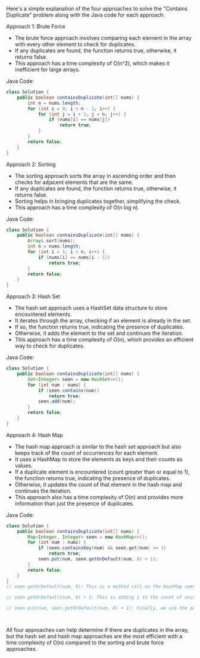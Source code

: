 Here's a simple explanation of the four approaches to solve the "Contains Duplicate" problem along with the Java code for each approach:

Approach 1: Brute Force
- The brute force approach involves comparing each element in the array with every other element to check for duplicates.
- If any duplicates are found, the function returns true, otherwise, it returns false.
- This approach has a time complexity of O(n^2), which makes it inefficient for large arrays.

Java Code:
```java
class Solution {
    public boolean containsDuplicate(int[] nums) {
        int n = nums.length;
        for (int i = 0; i < n - 1; i++) {
            for (int j = i + 1; j < n; j++) {
                if (nums[i] == nums[j])
                    return true;
            }
        }
        return false;
    }
}
```

Approach 2: Sorting
- The sorting approach sorts the array in ascending order and then checks for adjacent elements that are the same.
- If any duplicates are found, the function returns true, otherwise, it returns false.
- Sorting helps in bringing duplicates together, simplifying the check.
- This approach has a time complexity of O(n log n).

Java Code:
```java
class Solution {
    public boolean containsDuplicate(int[] nums) {
        Arrays.sort(nums);
        int n = nums.length;
        for (int i = 1; i < n; i++) {
            if (nums[i] == nums[i - 1])
                return true;
        }
        return false;
    }
}
```

Approach 3: Hash Set
- The hash set approach uses a HashSet data structure to store encountered elements.
- It iterates through the array, checking if an element is already in the set.
- If so, the function returns true, indicating the presence of duplicates.
- Otherwise, it adds the element to the set and continues the iteration.
- This approach has a time complexity of O(n), which provides an efficient way to check for duplicates.

Java Code:
```java
class Solution {
    public boolean containsDuplicate(int[] nums) {
        Set<Integer> seen = new HashSet<>();
        for (int num : nums) {
            if (seen.contains(num))
                return true;
            seen.add(num);
        }
        return false;
    }
}
```

Approach 4: Hash Map
- The hash map approach is similar to the hash set approach but also keeps track of the count of occurrences for each element.
- It uses a HashMap to store the elements as keys and their counts as values.
- If a duplicate element is encountered (count greater than or equal to 1), the function returns true, indicating the presence of duplicates.
- Otherwise, it updates the count of that element in the hash map and continues the iteration.
- This approach also has a time complexity of O(n) and provides more information than just the presence of duplicates.

Java Code:
```java
class Solution {
    public boolean containsDuplicate(int[] nums) {
        Map<Integer, Integer> seen = new HashMap<>();
        for (int num : nums) {
            if (seen.containsKey(num) && seen.get(num) >= 1)
                return true;
            seen.put(num, seen.getOrDefault(num, 0) + 1);
        }
        return false;
    }
}
// seen.getOrDefault(num, 0): This is a method call on the HashMap seen. It tries to retrieve the value associated with the key num. If the key num is present in the HashMap, it returns its value (the count of occurrences of num). If the key num is not present, it returns the default value 0.

// seen.getOrDefault(num, 0) + 1: This is adding 1 to the count of occurrences of the element num. If num is already present in the HashMap, this will increase its count by 1. If num is not present, it will start its count from 1.

// seen.put(num, seen.getOrDefault(num, 0) + 1): Finally, we use the put method on the seen HashMap to update the count of occurrences of the element num. If num is already present in the HashMap, this will update its count to the new value. If num is not present, it will add num as a new key with a count of 1.




```

All four approaches can help determine if there are duplicates in the array, but the hash set and hash map approaches are the most efficient with a time complexity of O(n) compared to the sorting and brute force approaches.
